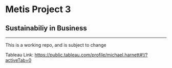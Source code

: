 # Metis Project 3

## Sustainabiliy in Business

<hr>
This is a working repo, and is subject to change

Tableau Link:
https://public.tableau.com/profile/michael.harnett#!/?activeTab=0
